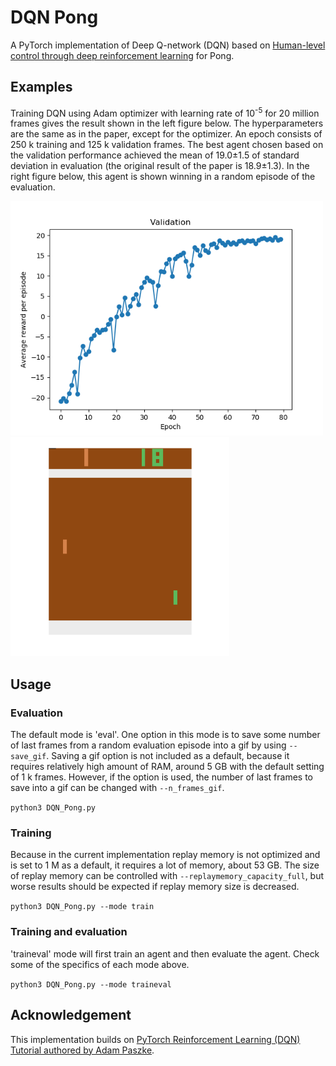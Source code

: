 # DQN Pong
A PyTorch implementation of Deep Q-network (DQN) based on [Human-level control through deep reinforcement learning](https://storage.googleapis.com/deepmind-media/dqn/DQNNaturePaper.pdf) for Pong.

## Examples
Training DQN using Adam optimizer with learning rate of 10<sup>-5</sup> for 20 million frames gives the result shown in the left figure below. The hyperparameters are the same as in the paper, except for the optimizer. An epoch consists of 250 k training and 125 k validation frames. The best agent chosen based on the validation performance achieved the mean of 19.0±1.5 of standard deviation in evaluation (the original result of the paper is 18.9±1.3). In the right figure below, this agent is shown winning in a random episode of the evaluation.

<img src="visualizations/adam_1e-5_20M_valid.png" width="500"/> <img src="visualizations/last_1k_frames_of_random_episode_in_eval.gif" width="350"/> 

## Usage

### Evaluation
The default mode is 'eval'. One option in this mode is to save some number of last frames from a random evaluation episode into a gif by using ```--save_gif```. Saving a gif option is not included as a default, because it requires relatively high amount of RAM, around 5 GB with the default setting of 1 k frames. However, if the option is used, the number of last frames to save into a gif can be changed with ```--n_frames_gif```.

```python3 DQN_Pong.py```

### Training
Because in the current implementation replay memory is not optimized and is set to 1 M as a default, it requires a lot of memory, about 53 GB. The size of replay memory can be controlled with ```--replaymemory_capacity_full```, but worse results should be expected if replay memory size is decreased.

```python3 DQN_Pong.py --mode train```

### Training and evaluation
'traineval' mode will first train an agent and then evaluate the agent. Check some of the specifics of each mode above.

```python3 DQN_Pong.py --mode traineval```

## Acknowledgement
This implementation builds on [PyTorch Reinforcement Learning (DQN) Tutorial authored by Adam Paszke](https://pytorch.org/tutorials/intermediate/reinforcement_q_learning.html).
